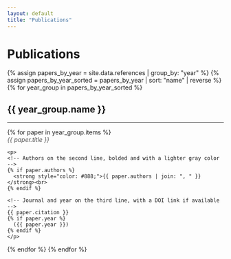 ```yaml
---
layout: default
title: "Publications"
---
```


# Publications

{% assign papers_by_year = site.data.references | group_by: "year" %}
{% assign papers_by_year_sorted = papers_by_year | sort: "name" | reverse %}
{% for year_group in papers_by_year_sorted %}
  <h2>{{ year_group.name }}</h2> <!-- Display the year as a heading -->
  <hr>
  {% for paper in year_group.items %}
  <div class="paper">
    <!-- Title on the first line, italicized and with custom gray color -->
    <em style="color: #555;">{{ paper.title }}</em><br>

    <p>
    <!-- Authors on the second line, bolded and with a lighter gray color -->
    {% if paper.authors %}
      <strong style="color: #888;">{{ paper.authors | join: ", " }}</strong><br>
    {% endif %}

    <!-- Journal and year on the third line, with a DOI link if available -->
    {{ paper.citation }}
    {% if paper.year %}
      ({{ paper.year }})
    {% endif %}
    </p>
  </div>
  {% endfor %}
{% endfor %}
